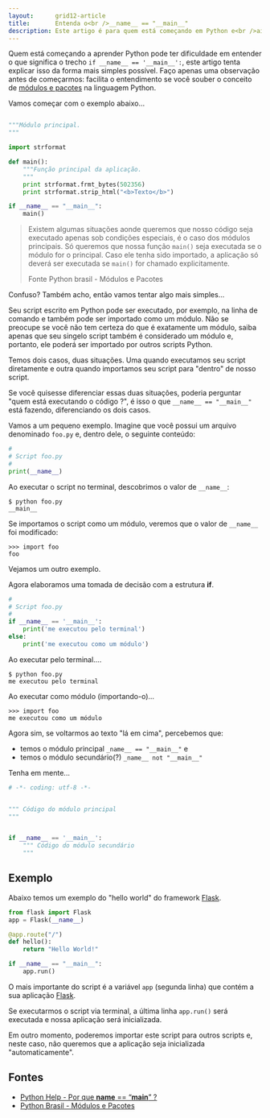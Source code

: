 ```yaml
---
layout:      grid12-article
title:       Entenda o<br />__name__ == "__main__"
description: Este artigo é para quem está começando em Python e<br />ainda não entendeu o funcionamento de<br />__name__ == '__main__'
---
```


Quem está começando a aprender Python pode ter dificuldade em entender o que significa o trecho 
`if __name__ == '__main__':`, este artigo tenta explicar isso da forma mais simples possível. Faço apenas uma observação
antes de começarmos: facilita o entendimento se você souber o conceito de [módulos e pacotes](/python/modulos-pacotes) 
na linguagem Python.

Vamos começar com o exemplo abaixo...

```python

"""Módulo principal.
"""

import strformat

def main():
    """Função principal da aplicação.
    """
    print strformat.frmt_bytes(502356)
    print strformat.strip_html("<b>Texto</b>")

if __name__ == "__main__":
    main()
```

> Existem algumas situações aonde queremos que nosso código seja executado apenas sob condições especiais, é o caso dos 
> módulos principais. Só queremos que nossa função `main()` seja executada se o módulo for o principal. Caso ele tenha 
> sido importado, a aplicação só deverá ser executada se `main()` for chamado explicitamente.
>
> Fonte Python brasil - Módulos e Pacotes

Confuso? Também acho, então vamos tentar algo mais simples...

Seu script escrito em Python pode ser executado, por exemplo, na linha de comando e também pode ser importado como um
módulo. Não se preocupe se você não tem certeza do que é exatamente um módulo, saiba apenas que seu singelo script 
também é considerado um módulo e, portanto, ele poderá ser importado por outros scripts Python.

Temos dois casos, duas situações. Uma quando executamos seu script diretamente e outra quando importamos seu script
para "dentro" de nosso script.

Se você quisesse diferenciar essas duas situações, poderia perguntar "quem está executando o código ?", é isso o que
`__name__ == "__main__"` está fazendo, diferenciando os dois casos.


Vamos a um pequeno exemplo. Imagine que você possui um arquivo denominado `foo.py` e, dentro dele, o seguinte conteúdo:

```python
#
# Script foo.py
#
print(__name__)
```

Ao executar o script no terminal, descobrimos o valor de `__name__`:

    $ python foo.py 
    __main__


Se importamos o script como um módulo, veremos que o valor de `__name__` foi modificado:

    >>> import foo  
    foo

Vejamos um outro exemplo.

Agora elaboramos uma tomada de decisão com a estrutura __if__.

```python
#
# Script foo.py
#
if __name__ == '__main__':
    print('me executou pelo terminal')
else:
    print('me executou como um módulo')
```

Ao executar pelo terminal....

    $ python foo.py 
    me executou pelo terminal

Ao executar como módulo (importando-o)...

    >>> import foo
    me executou como um módulo


Agora sim, se voltarmos ao texto "lá em cima", percebemos que:

- temos o módulo principal `_name__ == "__main__"` e
- temos o módulo secundário(?) `_name__ not "__main__"`

Tenha em mente...

```python
# -*- coding: utf-8 -*-


""" Código do módulo principal
"""


if __name__ == '__main__':
    """ Código do módulo secundário
    """    

```



Exemplo
---

Abaixo temos um exemplo do "hello world" do framework [Flask](/python/flask/).

```python
from flask import Flask
app = Flask(__name__)

@app.route("/")
def hello():
    return "Hello World!"

if __name__ == "__main__":
    app.run()
```

O mais importante do script é a variável `app` (segunda linha) que contém a sua aplicação [Flask](/python/flask/).

Se executarmos o script via terminal, a última linha `app.run()` será executada e nossa aplicação será inicializada.

Em outro momento, poderemos importar este script para outros scripts e, neste caso, não queremos que a aplicação seja inicializada
"automaticamente".



Fontes
---

- [Python Help - Por que __name__ == “__main__” ?](https://pythonhelp.wordpress.com/2012/06/15/por-que-__name__-__main__/ "link-externo")
- [Python Brasil - Módulos e Pacotes](http://wiki.python.org.br/ModulosPacotes "link-externo")
